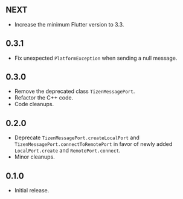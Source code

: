 ## NEXT

* Increase the minimum Flutter version to 3.3.

## 0.3.1

* Fix unexpected `PlatformException` when sending a null message.

## 0.3.0

* Remove the deprecated class `TizenMessagePort`.
* Refactor the C++ code.
* Code cleanups.

## 0.2.0

* Deprecate `TizenMessagePort.createLocalPort` and `TizenMessagePort.connectToRemotePort`
  in favor of newly added `LocalPort.create` and `RemotePort.connect`.
* Minor cleanups.

## 0.1.0

* Initial release.
